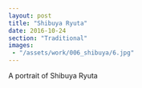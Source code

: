 ```yaml
---
layout: post
title: "Shibuya Ryuta"
date: 2016-10-24
section: "Traditional"
images:
 - "/assets/work/006_shibuya/6.jpg"
---
```


A portrait of Shibuya Ryuta
